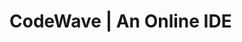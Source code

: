 # CodeWave | An Online IDE

<!-- npm start for development server -->
<!-- node server.js for chatbot
netstat -ano | findstr :4000
taskkill /PID 12345 /F
-->

